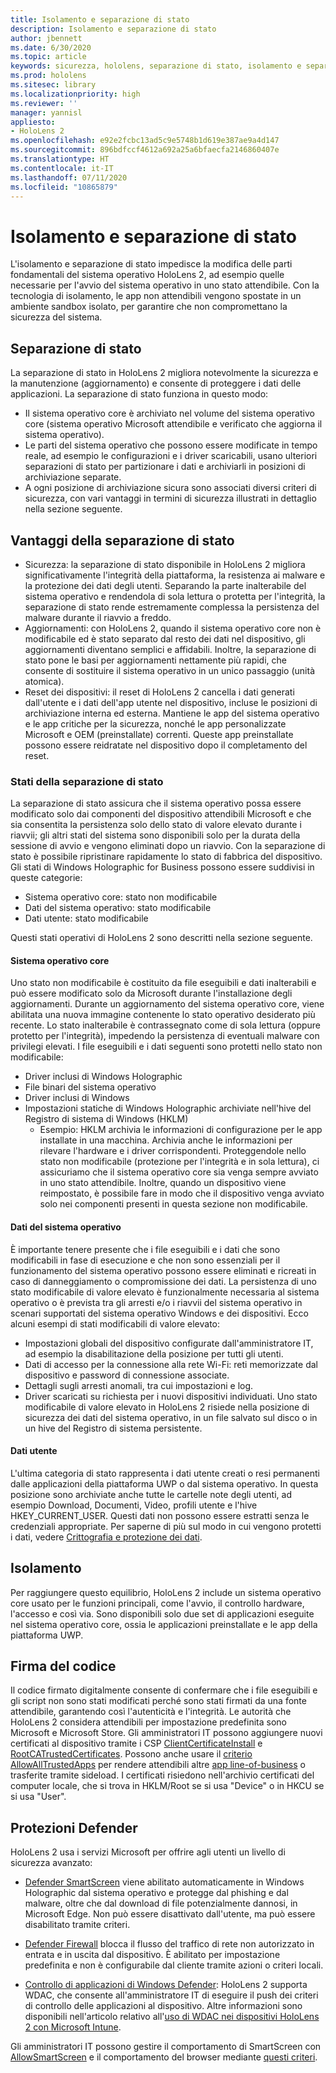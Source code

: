 ```yaml
---
title: Isolamento e separazione di stato
description: Isolamento e separazione di stato
author: jbennett
ms.date: 6/30/2020
ms.topic: article
keywords: sicurezza, hololens, separazione di stato, isolamento e separazione di stato, hololens 2, sicurezza hololens2, panoramica della sicurezza, architettura di sicurezza, architettura, architettura hololens 2
ms.prod: hololens
ms.sitesec: library
ms.localizationpriority: high
ms.reviewer: ''
manager: yannisl
appliesto:
- HoloLens 2
ms.openlocfilehash: e92e2fcbc13ad5c9e5748b1d619e387ae9a4d147
ms.sourcegitcommit: 896bdfccf4612a692a25a6bfaecfa2146860407e
ms.translationtype: HT
ms.contentlocale: it-IT
ms.lasthandoff: 07/11/2020
ms.locfileid: "10865879"
---
```

# Isolamento e separazione di stato

L'isolamento e separazione di stato impedisce la modifica delle parti fondamentali del sistema operativo HoloLens 2, ad esempio quelle necessarie per l'avvio del sistema operativo in uno stato attendibile. Con la tecnologia di isolamento, le app non attendibili vengono spostate in un ambiente sandbox isolato, per garantire che non compromettano la sicurezza del sistema.

## Separazione di stato

La separazione di stato in HoloLens 2 migliora notevolmente la sicurezza e la manutenzione (aggiornamento) e consente di proteggere i dati delle applicazioni.  La separazione di stato funziona in questo modo:
  * Il sistema operativo core è archiviato nel volume del sistema operativo core (sistema operativo Microsoft attendibile e verificato che aggiorna il sistema operativo).
  * Le parti del sistema operativo che possono essere modificate in tempo reale, ad esempio le configurazioni e i driver scaricabili, usano ulteriori separazioni di stato per partizionare i dati e archiviarli in posizioni di archiviazione separate.
  * A ogni posizione di archiviazione sicura sono associati diversi criteri di sicurezza, con vari vantaggi in termini di sicurezza illustrati in dettaglio nella sezione seguente.

## Vantaggi della separazione di stato

  * Sicurezza: la separazione di stato disponibile in HoloLens 2 migliora significativamente l'integrità della piattaforma, la resistenza ai malware e la protezione dei dati degli utenti. Separando la parte inalterabile del sistema operativo e rendendola di sola lettura o protetta per l'integrità, la separazione di stato rende estremamente complessa la persistenza del malware durante il riavvio a freddo. 
  * Aggiornamenti: con HoloLens 2, quando il sistema operativo core non è modificabile ed è stato separato dal resto dei dati nel dispositivo, gli aggiornamenti diventano semplici e affidabili.  Inoltre, la separazione di stato pone le basi per aggiornamenti nettamente più rapidi, che consente di sostituire il sistema operativo in un unico passaggio (unità atomica).
  * Reset dei dispositivi: il reset di HoloLens 2 cancella i dati generati dall'utente e i dati dell'app utente nel dispositivo, incluse le posizioni di archiviazione interna ed esterna. Mantiene le app del sistema operativo e le app critiche per la sicurezza, nonché le app personalizzate Microsoft e OEM (preinstallate) correnti. Queste app preinstallate possono essere reidratate nel dispositivo dopo il completamento del reset.

### Stati della separazione di stato

La separazione di stato assicura che il sistema operativo possa essere modificato solo dai componenti del dispositivo attendibili Microsoft e che sia consentita la persistenza solo dello stato di valore elevato durante i riavvii; gli altri stati del sistema sono disponibili solo per la durata della sessione di avvio e vengono eliminati dopo un riavvio. Con la separazione di stato è possibile ripristinare rapidamente lo stato di fabbrica del dispositivo. Gli stati di Windows Holographic for Business possono essere suddivisi in queste categorie:
  * Sistema operativo core: stato non modificabile
  * Dati del sistema operativo: stato modificabile 
  * Dati utente: stato modificabile

Questi stati operativi di HoloLens 2 sono descritti nella sezione seguente.

#### Sistema operativo core

Uno stato non modificabile è costituito da file eseguibili e dati inalterabili e può essere modificato solo da Microsoft durante l'installazione degli aggiornamenti. Durante un aggiornamento del sistema operativo core, viene abilitata una nuova immagine contenente lo stato operativo desiderato più recente.
Lo stato inalterabile è contrassegnato come di sola lettura (oppure protetto per l'integrità), impedendo la persistenza di eventuali malware con privilegi elevati. I file eseguibili e i dati seguenti sono protetti nello stato non modificabile:
  * Driver inclusi di Windows Holographic
  * File binari del sistema operativo
  * Driver inclusi di Windows
  * Impostazioni statiche di Windows Holographic archiviate nell'hive del Registro di sistema di Windows (HKLM)
    * Esempio: HKLM archivia le informazioni di configurazione per le app installate in una macchina. Archivia anche le informazioni per rilevare l'hardware e i driver corrispondenti.
Proteggendole nello stato non modificabile (protezione per l'integrità e in sola lettura), ci assicuriamo che il sistema operativo core sia venga sempre avviato in uno stato attendibile. Inoltre, quando un dispositivo viene reimpostato, è possibile fare in modo che il dispositivo venga avviato solo nei componenti presenti in questa sezione non modificabile. 

#### Dati del sistema operativo 

È importante tenere presente che i file eseguibili e i dati che sono modificabili in fase di esecuzione e che non sono essenziali per il funzionamento del sistema operativo possono essere eliminati e ricreati in caso di danneggiamento o compromissione dei dati. La persistenza di uno stato modificabile di valore elevato è funzionalmente necessaria al sistema operativo o è prevista tra gli arresti e/o i riavvii del sistema operativo in scenari supportati del sistema operativo Windows e dei dispositivi. Ecco alcuni esempi di stati modificabili di valore elevato:
  * Impostazioni globali del dispositivo configurate dall'amministratore IT, ad esempio la disabilitazione della posizione per tutti gli utenti.
  * Dati di accesso per la connessione alla rete Wi-Fi: reti memorizzate dal dispositivo e password di connessione associate.
  * Dettagli sugli arresti anomali, tra cui impostazioni e log.
  * Driver scaricati su richiesta per i nuovi dispositivi individuati.
Uno stato modificabile di valore elevato in HoloLens 2 risiede nella posizione di sicurezza dei dati del sistema operativo, in un file salvato sul disco o in un hive del Registro di sistema persistente.

#### Dati utente

L'ultima categoria di stato rappresenta i dati utente creati o resi permanenti dalle applicazioni della piattaforma UWP o dal sistema operativo. In questa posizione sono archiviate anche tutte le cartelle note degli utenti, ad esempio Download, Documenti, Video, profili utente e l'hive HKEY_CURRENT_USER. Questi dati non possono essere estratti senza le credenziali appropriate. Per saperne di più sul modo in cui vengono protetti i dati, vedere [Crittografia e protezione dei dati](security-encryption-data-protection.md).

##  Isolamento

Per raggiungere questo equilibrio, HoloLens 2 include un sistema operativo core usato per le funzioni principali, come l'avvio, il controllo hardware, l'accesso e così via. Sono disponibili solo due set di applicazioni eseguite nel sistema operativo core, ossia le applicazioni preinstallate e le app della piattaforma UWP.

## Firma del codice

Il codice firmato digitalmente consente di confermare che i file eseguibili e gli script non sono stati modificati perché sono stati firmati da una fonte attendibile, garantendo così l'autenticità e l'integrità. Le autorità che HoloLens 2 considera attendibili per impostazione predefinita sono Microsoft e Microsoft Store. Gli amministratori IT possono aggiungere nuovi certificati al dispositivo tramite i CSP [ClientCertificateInstall](https://docs.microsoft.com/windows/client-management/mdm/clientcertificateinstall-csp) e [RootCATrustedCertificates](https://docs.microsoft.com/windows/client-management/mdm/rootcacertificates-csp). Possono anche usare il [criterio AllowAllTrustedApps](https://docs.microsoft.com/windows/client-management/mdm/policy-csp-applicationmanagement#applicationmanagement-allowalltrustedapps) per rendere attendibili altre [app line-of-business](https://docs.microsoft.com/intune/apps/lob-apps-windows) o trasferite tramite sideload. I certificati risiedono nell'archivio certificati del computer locale, che si trova in HKLM/Root se si usa "Device" o in HKCU se si usa "User".

## Protezioni Defender
HoloLens 2 usa i servizi Microsoft per offrire agli utenti un livello di sicurezza avanzato:

* [Defender SmartScreen](https://docs.microsoft.com/windows/security/threat-protection/microsoft-defender-smartscreen/microsoft-defender-smartscreen-overview) viene abilitato automaticamente in Windows Holographic dal sistema operativo e protegge dal phishing e dal malware, oltre che dal download di file potenzialmente dannosi, in Microsoft Edge. Non può essere disattivato dall'utente, ma può essere disabilitato tramite criteri.

* [Defender Firewall](https://docs.microsoft.com/windows/security/threat-protection/windows-firewall/windows-firewall-with-advanced-security) blocca il flusso del traffico di rete non autorizzato in entrata e in uscita dal dispositivo. È abilitato per impostazione predefinita e non è configurabile dal cliente tramite azioni o criteri locali. 

* [Controllo di applicazioni di Windows Defender](https://docs.microsoft.com/windows/security/threat-protection/windows-defender-application-control/wdac-and-applocker-overview): HoloLens 2 supporta WDAC, che consente all'amministratore IT di eseguire il push dei criteri di controllo delle applicazioni al dispositivo. Altre informazioni sono disponibili nell'articolo relativo all'[uso di WDAC nei dispositivi HoloLens 2 con Microsoft Intune](https://docs.microsoft.com/mem/intune/configuration/custom-profile-hololens). 

Gli amministratori IT possono gestire il comportamento di SmartScreen con [AllowSmartScreen](https://docs.microsoft.com/windows/client-management/mdm/policy-csp-browser#browser-allowsmartscreen) e il comportamento del browser mediante [questi criteri](https://docs.microsoft.com/windows/client-management/mdm/policy-csps-supported-by-hololens2). 

